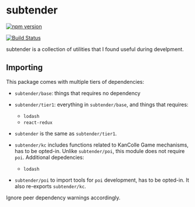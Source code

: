 # subtender

[![npm version](https://badge.fury.io/js/subtender.svg)](https://badge.fury.io/js/subtender)

[![Build Status](https://travis-ci.org/Javran/subtender.svg?branch=master)](https://travis-ci.org/Javran/subtender)

subtender is a collection of utilities that I found useful during develpment.

## Importing

This package comes with multiple tiers of dependencies:

- `subtender/base`: things that requires no dependency

- `subtender/tier1`: everything in `subtender/base`, and things that requires:

    - `lodash`
    - `react-redux`

- `subtender` is the same as `subtender/tier1`.

- `subtender/kc` includes functions related to KanColle Game mechanisms, has to be opted-in.
  Unlike `subtender/poi`, this module does not require `poi`.
  Additional depedencies:

    - `lodash`

- `subtender/poi` to import tools for `poi` development, has to be opted-in. It also re-exports `subtender/kc`.

Ignore peer dependency warnings accordingly.
